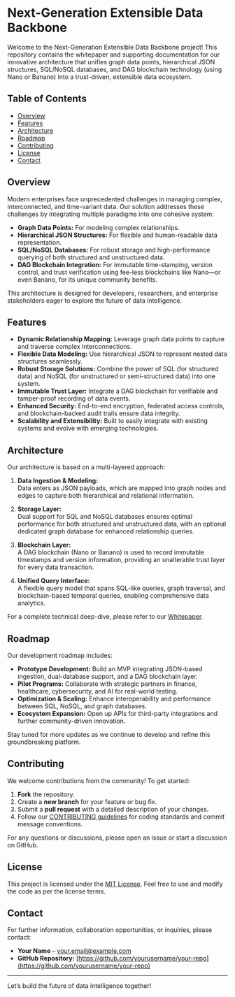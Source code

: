 # Next-Generation Extensible Data Backbone

Welcome to the Next-Generation Extensible Data Backbone project! This repository contains the whitepaper and supporting documentation for our innovative architecture that unifies graph data points, hierarchical JSON structures, SQL/NoSQL databases, and DAG blockchain technology (using Nano or Banano) into a trust-driven, extensible data ecosystem.

## Table of Contents

- [Overview](#overview)
- [Features](#features)
- [Architecture](#architecture)
- [Roadmap](#roadmap)
- [Contributing](#contributing)
- [License](#license)
- [Contact](#contact)

## Overview

Modern enterprises face unprecedented challenges in managing complex, interconnected, and time-variant data. Our solution addresses these challenges by integrating multiple paradigms into one cohesive system:

- **Graph Data Points:** For modeling complex relationships.
- **Hierarchical JSON Structures:** For flexible and human-readable data representation.
- **SQL/NoSQL Databases:** For robust storage and high-performance querying of both structured and unstructured data.
- **DAG Blockchain Integration:** For immutable time-stamping, version control, and trust verification using fee-less blockchains like Nano—or even Banano, for its unique community benefits.

This architecture is designed for developers, researchers, and enterprise stakeholders eager to explore the future of data intelligence.

## Features

- **Dynamic Relationship Mapping:** Leverage graph data points to capture and traverse complex interconnections.
- **Flexible Data Modeling:** Use hierarchical JSON to represent nested data structures seamlessly.
- **Robust Storage Solutions:** Combine the power of SQL (for structured data) and NoSQL (for unstructured or semi-structured data) into one system.
- **Immutable Trust Layer:** Integrate a DAG blockchain for verifiable and tamper-proof recording of data events.
- **Enhanced Security:** End-to-end encryption, federated access controls, and blockchain-backed audit trails ensure data integrity.
- **Scalability and Extensibility:** Built to easily integrate with existing systems and evolve with emerging technologies.

## Architecture

Our architecture is based on a multi-layered approach:

1. **Data Ingestion & Modeling:**  
   Data enters as JSON payloads, which are mapped into graph nodes and edges to capture both hierarchical and relational information.

2. **Storage Layer:**  
   Dual support for SQL and NoSQL databases ensures optimal performance for both structured and unstructured data, with an optional dedicated graph database for enhanced relationship queries.

3. **Blockchain Layer:**  
   A DAG blockchain (Nano or Banano) is used to record immutable timestamps and version information, providing an unalterable trust layer for every data transaction.

4. **Unified Query Interface:**  
   A flexible query model that spans SQL-like queries, graph traversal, and blockchain-based temporal queries, enabling comprehensive data analytics.

For a complete technical deep-dive, please refer to our [Whitepaper](./Whitepaper.md).

## Roadmap

Our development roadmap includes:

- **Prototype Development:** Build an MVP integrating JSON-based ingestion, dual-database support, and a DAG blockchain layer.
- **Pilot Programs:** Collaborate with strategic partners in finance, healthcare, cybersecurity, and AI for real-world testing.
- **Optimization & Scaling:** Enhance interoperability and performance between SQL, NoSQL, and graph databases.
- **Ecosystem Expansion:** Open up APIs for third-party integrations and further community-driven innovation.

Stay tuned for more updates as we continue to develop and refine this groundbreaking platform.

## Contributing

We welcome contributions from the community! To get started:

1. **Fork** the repository.
2. Create a **new branch** for your feature or bug fix.
3. Submit a **pull request** with a detailed description of your changes.
4. Follow our [CONTRIBUTING guidelines](./CONTRIBUTING.md) for coding standards and commit message conventions.

For any questions or discussions, please open an issue or start a discussion on GitHub.

## License

This project is licensed under the [MIT License](./LICENSE). Feel free to use and modify the code as per the license terms.

## Contact

For further information, collaboration opportunities, or inquiries, please contact:

- **Your Name** – [your.email@example.com](mailto:your.email@example.com)
- **GitHub Repository:** [https://github.com/yourusername/your-repo](https://github.com/yourusername/your-repo)

---

Let’s build the future of data intelligence together!